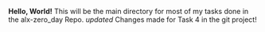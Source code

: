 **Hello, World!**
This will be the main directory for most of my tasks done in the alx-zero_day Repo. *updated* Changes made for Task 4 in the git project!
